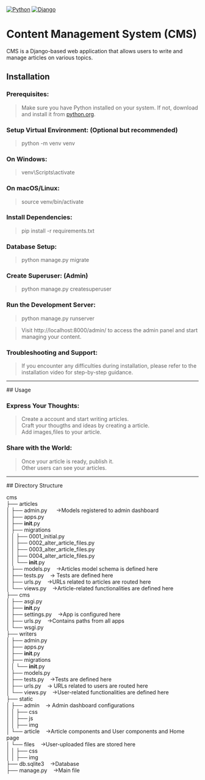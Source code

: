 [![Python](https://img.shields.io/badge/Python-3.8%2B-blue.svg)](https://www.python.org/)
[![Django](https://img.shields.io/badge/Django-3.2-green.svg)](https://www.djangoproject.com/)
# Content Management System (CMS)

CMS is a Django-based web application that allows users to write and manage articles on various topics.

## Installation

### Prerequisites:

> Make sure you have Python installed on your system. If not, download and install it from [python.org](https://www.python.org/downloads/).

### Setup Virtual Environment: (Optional but recommended)

> python -m venv venv

### On Windows:

> venv\Scripts\activate

### On macOS/Linux:

> source venv/bin/activate

### Install Dependencies:

> pip install -r requirements.txt

### Database Setup:

> python manage.py migrate

### Create Superuser: (Admin)

> python manage.py createsuperuser

### Run the Development Server:

> python manage.py runserver

> Visit http://localhost:8000/admin/ to access the admin panel and start managing your content.

### Troubleshooting and Support:

> If you encounter any difficulties during installation, please refer to the installation video for step-by-step guidance.
<hr>  
## Usage

### Express Your Thoughts:
> Create a account and start writing articles. <br>
> Craft your thougths and ideas by creating a article.<br>
> Add images,files to your article.

### Share with the World:
> Once your article is ready, publish it. <br>
> Other users can see your articles.
<hr>  
## Directory Structure

cms <br>
├── articles <br>
│   ├── admin.py &nbsp;&nbsp;&nbsp;&nbsp; &rarr;Models registered to admin dashboard <br>
│   ├── apps.py <br>
│   ├── __init__.py <br>
│   ├── migrations <br>
│   │   ├── 0001_initial.py <br>
│   │   ├── 0002_alter_article_files.py <br>
│   │   ├── 0003_alter_article_files.py <br>
│   │   ├── 0004_alter_article_files.py <br>
│   │   └── __init__.py <br>
│   ├── models.py&nbsp;&nbsp;&nbsp;&nbsp;&rarr;Articles model schema is defined here <br>
│   ├── tests.py&nbsp;&nbsp;&nbsp;&nbsp;&rarr; Tests are defined here <br>
│   ├── urls.py&nbsp;&nbsp;&nbsp;&nbsp;&rarr;URLs related to articles are routed here <br>
│   └── views.py&nbsp;&nbsp;&nbsp;&nbsp;&rarr;Article-related functionalities are defined here <br>
├── cms <br>
│   ├── asgi.py <br>
│   ├── __init__.py <br>
│   ├── settings.py&nbsp;&nbsp;&nbsp;&nbsp;&rarr;App is configured here <br>
│   ├── urls.py&nbsp;&nbsp;&nbsp;&nbsp;&rarr;Contains paths from all apps <br>
│   └── wsgi.py <br>
├── writers <br>
│   ├── admin.py <br> 
│   ├── apps.py <br>
│   ├── __init__.py <br>
│   ├── migrations <br>
│   │   └── __init__.py <br>
│   ├── models.py <br>
│   ├── tests.py&nbsp;&nbsp;&nbsp;&nbsp;&rarr;Tests are defined here <br>
│   ├── urls.py&nbsp;&nbsp;&nbsp;&nbsp;&rarr; URLs related to users are routed here <br>
│   └── views.py&nbsp;&nbsp;&nbsp;&nbsp;&rarr;User-related functionalities are defined here <br>
├── static <br>
│   ├── admin&nbsp;&nbsp;&nbsp;&nbsp;&rarr; Admin dashboard configurations <br>
│   │   ├── css <br>
│   │   ├── js <br>
│   │   ├── img <br>
│   └── article&nbsp;&nbsp;&nbsp;&nbsp;&rarr;Article components and User components and Home page <br>
│       └── files&nbsp;&nbsp;&nbsp;&nbsp;&rarr;User-uploaded files are stored here <br>
│   │   ├── css <br>
│   │   ├── img <br>
├── db.sqlite3&nbsp;&nbsp;&nbsp;&nbsp;&rarr;Database <br>
├── manage.py&nbsp;&nbsp;&nbsp;&nbsp;&rarr;Main file <br>
